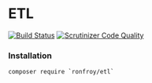 ETL
===

[![Build Status](https://travis-ci.org/ronfroy/ETL.svg?branch=master)](https://travis-ci.org/ronfroy/ETL) [![Scrutinizer Code Quality](https://scrutinizer-ci.com/g/ronfroy/ETL/badges/quality-score.png?b=master)](https://scrutinizer-ci.com/g/ronfroy/ETL/?branch=master) 

### Installation
```
composer require `ronfroy/etl`
```
